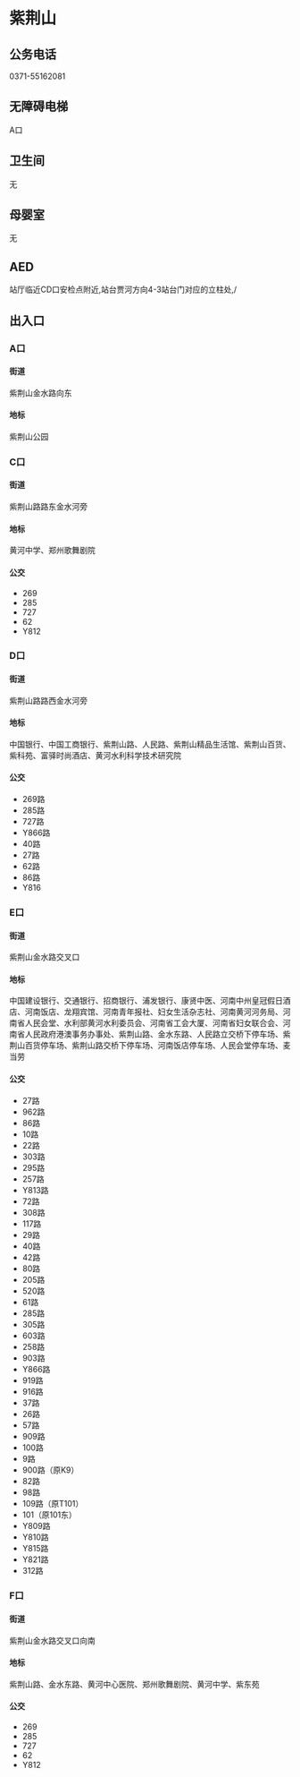 # 紫荆山

## 公务电话

0371-55162081

## 无障碍电梯

A口

## 卫生间

无

## 母婴室

无

## AED

站厅临近CD口安检点附近,站台贾河方向4-3站台门对应的立柱处,/

## 出入口

### A口

#### 街道

紫荆山金水路向东

#### 地标

紫荆山公园

### C口

#### 街道

紫荆山路路东金水河旁

#### 地标

黄河中学、郑州歌舞剧院

#### 公交

- 269
- 285
- 727
- 62
- Y812

### D口

#### 街道

紫荆山路路西金水河旁

#### 地标

中国银行、中国工商银行、紫荆山路、人民路、紫荆山精品生活馆、紫荆山百货、紫科苑、富驿时尚酒店、黄河水利科学技术研究院

#### 公交

- 269路
- 285路
- 727路
- Y866路
- 40路
- 27路
- 62路
- 86路
- Y816

### E口

#### 街道

紫荆山金水路交叉口

#### 地标

中国建设银行、交通银行、招商银行、浦发银行、康贤中医、河南中州皇冠假日酒店、河南饭店、龙翔宾馆、河南青年报社、妇女生活杂志社、河南黄河河务局、河南省人民会堂、水利部黄河水利委员会、河南省工会大厦、河南省妇女联合会、河南省人民政府港澳事务办事处、紫荆山路、金水东路、人民路立交桥下停车场、紫荆山百货停车场、紫荆山路交桥下停车场、河南饭店停车场、人民会堂停车场、麦当劳

#### 公交

- 27路
- 962路
- 86路
- 10路
- 22路
- 303路
- 295路
- 257路
- Y813路
- 72路
- 308路
- 117路
- 29路
- 40路
- 42路
- 80路
- 205路
- 520路
- 61路
- 285路
- 305路
- 603路
- 258路
- 903路
- Y866路
- 919路
- 916路
- 37路
- 26路
- 57路
- 909路
- 100路
- 9路
- 900路（原K9）
- 82路
- 98路
- 109路（原T101）
- 101（原101东）
- Y809路
- Y810路
- Y815路
- Y821路
- 312路

### F口

#### 街道

紫荆山金水路交叉口向南

#### 地标

紫荆山路、金水东路、黄河中心医院、郑州歌舞剧院、黄河中学、紫东苑

#### 公交

- 269
- 285
- 727
- 62
- Y812

